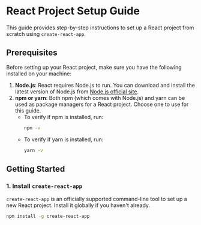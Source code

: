 # React Project Setup Guide

This guide provides step-by-step instructions to set up a React project from scratch using `create-react-app`.

## Prerequisites

Before setting up your React project, make sure you have the following installed on your machine:

1. **Node.js**: React requires Node.js to run. You can download and install the latest version of Node.js from [Node.js official site](https://nodejs.org/).
2. **npm or yarn**: Both npm (which comes with Node.js) and yarn can be used as package managers for a React project. Choose one to use for this guide.
   - To verify if npm is installed, run: 
     ```bash
     npm -v
     ```
   - To verify if yarn is installed, run: 
     ```bash
     yarn -v
     ```

## Getting Started

### 1. Install `create-react-app`

`create-react-app` is an officially supported command-line tool to set up a new React project. Install it globally if you haven't already.

```bash
npm install -g create-react-app
